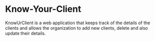 # Know-Your-Client
KnowUrClient is a web application that keeps track of the details of the clients and allows the organization to add new clients, delete and also update their details. 
